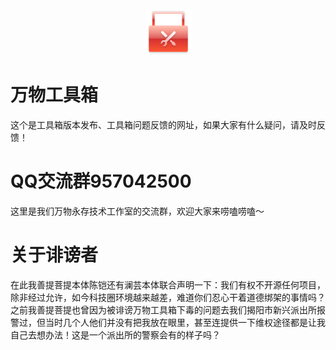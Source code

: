 <div align="center">
    <img width="75" src="/logo.png"></img>
</div>

# 万物工具箱
这个是工具箱版本发布、工具箱问题反馈的网址，如果大家有什么疑问，请及时反馈！
# QQ交流群957042500
这里是我们万物永存技术工作室的交流群，欢迎大家来唠嗑唠嗑～
# 关于诽谤者
在此我善提菩提本体陈铠还有澜芸本体联合声明一下：我们有权不开源任何项目，除非经过允许，如今科技圈环境越来越差，难道你们忍心干着道德绑架的事情吗？之前我善提菩提也曾因为被诽谤万物工具箱下毒的问题去我们揭阳市新兴派出所报警过，但当时几个人他们并没有把我放在眼里，甚至连提供一下维权途径都是让我自己去想办法！这是一个派出所的警察会有的样子吗？
